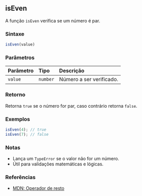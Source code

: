 ## isEven

A função `isEven` verifica se um número é par.

### Sintaxe

```typescript
isEven(value)
```

### Parâmetros

| Parâmetro | Tipo     | Descrição                                 |
| :---------| :--------| :-----------------------------------------|
| `value`   | `number` | Número a ser verificado.                   |

### Retorno

Retorna `true` se o número for par, caso contrário retorna `false`.

### Exemplos

```typescript
isEven(4); // true
isEven(7); // false
```

### Notas

- Lança um `TypeError` se o valor não for um número.
- Útil para validações matemáticas e lógicas.

### Referências
- [MDN: Operador de resto](https://developer.mozilla.org/pt-BR/docs/Web/JavaScript/Reference/Operators/Remainder)